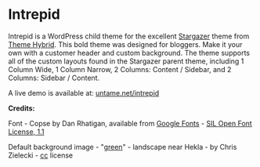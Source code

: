 Intrepid
========

Intrepid is a WordPress child theme for the excellent <a href="http://themehybrid.com/themes/stargazer">Stargazer</a> theme from <a href="http://themehybrid.com/">Theme Hybrid</a>. This bold theme was designed for bloggers. Make it your own with a customer header and custom background. The theme supports all of the custom layouts found in the Stargazer parent theme, including  1 Column Wide, 1 Column Narrow, 2 Columns: Content / Sidebar, and 2 Columns: Sidebar / Content.

A live demo is available at: <a href="http://untame.net/intrepid/">untame.net/intrepid</a>

<strong>Credits:</strong> 

Font - Copse by Dan Rhatigan, available from <a href="https://www.google.com/fonts">Google Fonts</a> - <a href="http://scripts.sil.org/OFL">SIL Open Font License, 1.1</a>

Default background image - "<a href="http://www.flickr.com/photos/zanthia/4290315489/">green</a>" - landscape near Hekla - by Chris Zielecki - <a href="http://creativecommons.org/licenses/by-nc-sa/2.0/">cc</a> license
